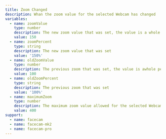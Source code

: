 ```yaml
---
title: Zoom Changed
description: Whan the zoom value for the selected Webcam has changed
variables:
  - name: zoomValue
    type: number
    description: The new zoom value that was set, the value is a whole percentage
    value: 150
  - name: zoomPercent
    type: string
    description: The new zoom value that was set
    value: '150%'
  - name: oldZoomValue
    type: number
    description: The previous zoom that was set, the value is awhole percentage
    value: 100
  - name: oldZoomPercent
    type: string
    description: The previous zoom that was set
    value: '100%'
  - name: maximumZoom
    type: number
    description: The maximum zoom value allowed for the selected Webcam
    value: 400
support:
  - name: facecam
  - name: facecam-mk2
  - name: facecam-pro
---
```

